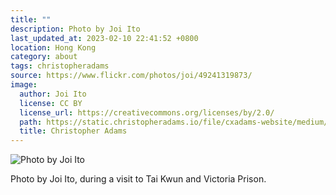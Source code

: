 ```yaml
---
title: ""
description: Photo by Joi Ito
last_updated_at: 2023-02-10 22:41:52 +0800
location: Hong Kong
category: about
tags: christopheradams
source: https://www.flickr.com/photos/joi/49241319873/
image:
  author: Joi Ito
  license: CC BY
  license_url: https://creativecommons.org/licenses/by/2.0/
  path: https://static.christopheradams.io/file/cxadams-website/medium/flickr/65535/49241319873_7ee721ed6a_k.jpg
  title: Christopher Adams
---
```


![Photo by Joi Ito](https://static.christopheradams.io/file/cxadams-website/medium/flickr/65535/49241321338_f004f73035_k.jpg)

Photo by Joi Ito, during a visit to Tai Kwun and Victoria Prison.
